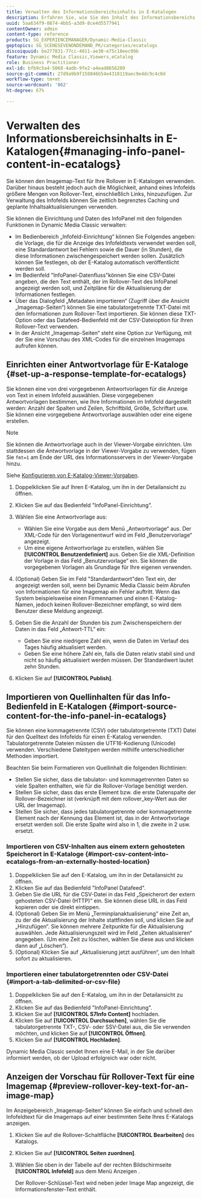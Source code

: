 ```yaml
---
title: Verwalten des Informationsbereichsinhalts in E-Katalogen
description: Erfahren Sie, wie Sie den Inhalt des Informationsbereichs in E-Katalogen verwalten.
uuid: 5aa634f9-0874-4bb5-a3d9-8ce4d5577941
contentOwner: admin
content-type: reference
products: SG_EXPERIENCEMANAGER/Dynamic-Media-Classic
geptopics: SG_SCENESEVENONDEMAND_PK/categories/ecatalogs
discoiquuid: be277831-77cc-4011-ae30-e75c18eec99b
feature: Dynamic Media Classic,Viewers,eCatalog
role: Business Practitioner
exl-id: bfb9c5a4-5068-4adb-9fe2-a4ead8656289
source-git-commit: 27d9a9b9f158846b54e4318119aec9e4dc9c4c0d
workflow-type: tm+mt
source-wordcount: '862'
ht-degree: 67%

---
```


# Verwalten des Informationsbereichsinhalts in E-Katalogen{#managing-info-panel-content-in-ecatalogs}

Sie können den Imagemap-Text für Ihre Rollover in E-Katalogen verwenden. Darüber hinaus besteht jedoch auch die Möglichkeit, anhand eines Infofelds größere Mengen von Rollover-Text, einschließlich Links, hinzuzufügen. Zur Verwaltung des Infofelds können Sie zeitlich begrenztes Caching und geplante Inhaltsaktualisierungen verwenden.

Sie können die Einrichtung und Daten des InfoPanel mit den folgenden Funktionen in Dynamic Media Classic verwalten:

* Im Bedienbereich „Infofeld-Einrichtung“ können Sie Folgendes angeben: die Vorlage, die für die Anzeige des Infofeldtexts verwendet werden soll, eine Standardantwort bei Fehlern sowie die Dauer (in Stunden), die diese Informationen zwischengespeichert werden sollen. Zusätzlich können Sie festlegen, ob der E-Katalog automatisch veröffentlicht werden soll.
* Im Bedienfeld &quot;InfoPanel-Datenfluss&quot;können Sie eine CSV-Datei angeben, die den Text enthält, der im Rollover-Text des InfoPanel angezeigt werden soll, und Zeitpläne für die Aktualisierung der Informationen festlegen.
* Über das Dialogfeld „Metadaten importieren“ (Zugriff über die Ansicht „Imagemap-Seiten“) können Sie eine tabulatorgetrennte TXT-Datei mit den Informationen zum Rollover-Text importieren. Sie können diese TXT-Option oder das Datafeed-Bedienfeld mit der CSV-Dateioption für Ihren Rollover-Text verwenden.
* In der Ansicht „Imagemap-Seiten“ steht eine Option zur Verfügung, mit der Sie eine Vorschau des XML-Codes für die einzelnen Imagemaps aufrufen können.

## Einrichten einer Antwortvorlage für E-Kataloge {#set-up-a-response-template-for-ecatalogs}

Sie können eine von drei vorgegebenen Antwortvorlagen für die Anzeige von Text in einem Infofeld auswählen. Diese vorgegebenen Antwortvorlagen bestimmen, wie Ihre Informationen im Infofeld dargestellt werden: Anzahl der Spalten und Zeilen, Schriftbild, Größe, Schriftart usw. Sie können eine vorgegebene Antwortvorlage auswählen oder eine eigene erstellen.

>[!NOTE]
>
>Sie können die Antwortvorlage auch in der Viewer-Vorgabe einrichten. Um stattdessen die Antwortvorlage in der Viewer-Vorgabe zu verwenden, fügen Sie `fmt=1` am Ende der URL des Informationsservers in der Viewer-Vorgabe hinzu.
>
>Siehe [Konfigurieren von E-Katalog-Viewer-Vorgaben](setting-ecatalog-viewer-presets.md#setting_up_ecatalog_viewer_presets).

1. Doppelklicken Sie auf Ihren E-Katalog, um ihn in der Detailansicht zu öffnen.
1. Klicken Sie auf das Bedienfeld &quot;InfoPanel-Einrichtung&quot;.
1. Wählen Sie eine Antwortvorlage aus:

   * Wählen Sie eine Vorgabe aus dem Menü „Antwortvorlage“ aus. Der XML-Code für den Vorlagenentwurf wird im Feld „Benutzervorlage“ angezeigt.
   * Um eine eigene Antwortvorlage zu erstellen, wählen Sie **[!UICONTROL Benutzerdefiniert]** aus. Geben Sie die XML-Definition der Vorlage in das Feld „Benutzervorlage“ ein. Sie können die vorgegebenen Vorlagen als Grundlage für Ihre eigenen verwenden. 

1. (Optional) Geben Sie im Feld &quot;Standardantwort&quot;den Text ein, der angezeigt werden soll, wenn bei Dynamic Media Classic beim Abrufen von Informationen für eine Imagemap ein Fehler auftritt. Wenn das System beispielsweise einen Firmennamen und einen E-Katalog-Namen, jedoch keinen Rollover-Bezeichner empfängt, so wird dem Benutzer diese Meldung angezeigt.
1. Geben Sie die Anzahl der Stunden bis zum Zwischenspeichern der Daten in das Feld „Antwort-TTL“ ein:

   * Geben Sie eine niedrigere Zahl ein, wenn die Daten im Verlauf des Tages häufig aktualisiert werden.
   * Geben Sie eine höhere Zahl ein, falls die Daten relativ stabil sind und nicht so häufig aktualisiert werden müssen. Der Standardwert lautet zehn Stunden.

1. Klicken Sie auf **[!UICONTROL Publish]**.

## Importieren von Quellinhalten für das Info-Bedienfeld in E-Katalogen {#import-source-content-for-the-info-panel-in-ecatalogs}

Sie können eine kommagetrennte (CSV) oder tabulatorgetrennte (TXT) Datei für den Quelltext des Infofelds für einen E-Katalog verwenden. Tabulatorgetrennte Dateien müssen die UTF16-Kodierung (Unicode) verwenden. Verschiedene Dateitypen werden mithilfe unterschiedlicher Methoden importiert.

Beachten Sie beim Formatieren von Quellinhalt die folgenden Richtlinien:

* Stellen Sie sicher, dass die tabulator- und kommagetrennten Daten so viele Spalten enthalten, wie für die Rollover-Vorlage benötigt werden.
* Stellen Sie sicher, dass das erste Element bzw. die erste Datenspalte der Rollover-Bezeichner ist (verknüpft mit dem rollover_key-Wert aus der URL der Imagemap).
* Stellen Sie sicher, dass jedes tabulatorgetrennte oder kommagetrennte Element nach der Kennung das Element ist, das in der Antwortvorlage ersetzt werden soll. Die erste Spalte wird also in $1$, die zweite in $2$ usw. ersetzt.

### Importieren von CSV-Inhalten aus einem extern gehosteten Speicherort in E-Kataloge {#import-csv-content-into-ecatalogs-from-an-externally-hosted-location}

1. Doppelklicken Sie auf den E-Katalog, um ihn in der Detailansicht zu öffnen.
1. Klicken Sie auf das Bedienfeld &quot;InfoPanel Datafeed&quot;.
1. Geben Sie die URL für die CSV-Datei in das Feld „Speicherort der extern gehosteten CSV-Datei (HTTP)“ ein. Sie können diese URL in das Feld kopieren oder sie direkt eintippen.
1. (Optional) Geben Sie im Menü „Terminplanaktualisierung“ eine Zeit an, zu der die Aktualisierung der Inhalte stattfinden soll, und klicken Sie auf „Hinzufügen“. Sie können mehrere Zeitpunkte für die Aktualisierung auswählen. Jede Aktualisierungszeit wird im Feld „Zeiten aktualisieren“ angegeben. (Um eine Zeit zu löschen, wählen Sie diese aus und klicken dann auf „Löschen“).
1. (Optional) Klicken Sie auf „Aktualisierung jetzt ausführen“, um den Inhalt sofort zu aktualisieren.

### Importieren einer tabulatorgetrennten oder CSV-Datei {#import-a-tab-delimited-or-csv-file}

<!-- 

Comment Type: remark
Last Modified By: unknown unknown 
Last Modified Date: 

<p>SR changed this section 10/23/2012</p>

 -->

1. Doppelklicken Sie auf den E-Katalog, um ihn in der Detailansicht zu öffnen.
1. Klicken Sie auf das Bedienfeld &quot;InfoPanel-Einrichtung&quot;.
1. Klicken Sie auf **[!UICONTROL S7Info Content]** hochladen.
1. Klicken Sie auf **[!UICONTROL Durchsuchen]**, wählen Sie die tabulatorgetrennte TXT-, CSV- oder SSV-Datei aus, die Sie verwenden möchten, und klicken Sie auf **[!UICONTROL Öffnen]**.
1. Klicken Sie auf **[!UICONTROL Hochladen]**.

Dynamic Media Classic sendet Ihnen eine E-Mail, in der Sie darüber informiert werden, ob der Upload erfolgreich war oder nicht.

## Anzeigen der Vorschau für Rollover-Text für eine Imagemap {#preview-rollover-key-text-for-an-image-map}

Im Anzeigebereich „Imagemap-Seiten“ können Sie einfach und schnell den Infofeldtext für die Imagemaps auf einer bestimmten Seite Ihres E-Katalogs anzeigen.

1. Klicken Sie auf die Rollover-Schaltfläche **[!UICONTROL Bearbeiten]** des Katalogs.
1. Klicken Sie auf **[!UICONTROL Seiten zuordnen]**.
1. Wählen Sie oben in der Tabelle auf der rechten Bildschirmseite **[!UICONTROL Infofeld]** aus dem Menü Anzeigen .

   Der Rollover-Schlüssel-Text wird neben jeder Image Map angezeigt, die Informationsfenster-Text enthält.
